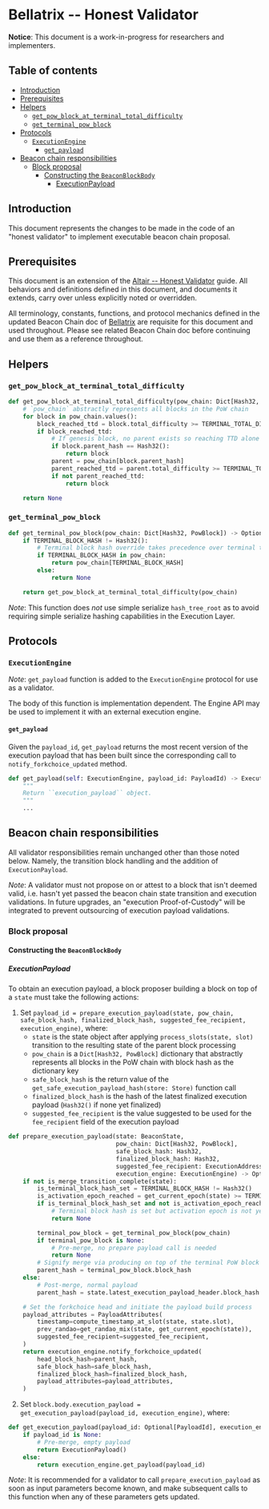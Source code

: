 # Bellatrix -- Honest Validator

**Notice**: This document is a work-in-progress for researchers and implementers.

## Table of contents

<!-- TOC -->
<!-- START doctoc generated TOC please keep comment here to allow auto update -->
<!-- DON'T EDIT THIS SECTION, INSTEAD RE-RUN doctoc TO UPDATE -->

- [Introduction](#introduction)
- [Prerequisites](#prerequisites)
- [Helpers](#helpers)
  - [`get_pow_block_at_terminal_total_difficulty`](#get_pow_block_at_terminal_total_difficulty)
  - [`get_terminal_pow_block`](#get_terminal_pow_block)
- [Protocols](#protocols)
  - [`ExecutionEngine`](#executionengine)
    - [`get_payload`](#get_payload)
- [Beacon chain responsibilities](#beacon-chain-responsibilities)
  - [Block proposal](#block-proposal)
    - [Constructing the `BeaconBlockBody`](#constructing-the-beaconblockbody)
      - [ExecutionPayload](#executionpayload)

<!-- END doctoc generated TOC please keep comment here to allow auto update -->
<!-- /TOC -->

## Introduction

This document represents the changes to be made in the code of an "honest validator" to implement executable beacon chain proposal.

## Prerequisites

This document is an extension of the [Altair -- Honest Validator](../altair/validator.md) guide.
All behaviors and definitions defined in this document, and documents it extends, carry over unless explicitly noted or overridden.

All terminology, constants, functions, and protocol mechanics defined in the updated Beacon Chain doc of [Bellatrix](./beacon-chain.md) are requisite for this document and used throughout.
Please see related Beacon Chain doc before continuing and use them as a reference throughout.

## Helpers

### `get_pow_block_at_terminal_total_difficulty`

```python
def get_pow_block_at_terminal_total_difficulty(pow_chain: Dict[Hash32, PowBlock]) -> Optional[PowBlock]:
    # `pow_chain` abstractly represents all blocks in the PoW chain
    for block in pow_chain.values():
        block_reached_ttd = block.total_difficulty >= TERMINAL_TOTAL_DIFFICULTY
        if block_reached_ttd:
            # If genesis block, no parent exists so reaching TTD alone qualifies as valid terminal block
            if block.parent_hash == Hash32():
                return block
            parent = pow_chain[block.parent_hash]
            parent_reached_ttd = parent.total_difficulty >= TERMINAL_TOTAL_DIFFICULTY
            if not parent_reached_ttd:
                return block

    return None
```

### `get_terminal_pow_block`

```python
def get_terminal_pow_block(pow_chain: Dict[Hash32, PowBlock]) -> Optional[PowBlock]:
    if TERMINAL_BLOCK_HASH != Hash32():
        # Terminal block hash override takes precedence over terminal total difficulty
        if TERMINAL_BLOCK_HASH in pow_chain:
            return pow_chain[TERMINAL_BLOCK_HASH]
        else:
            return None

    return get_pow_block_at_terminal_total_difficulty(pow_chain)
```

*Note*: This function does *not* use simple serialize `hash_tree_root` as to
avoid requiring simple serialize hashing capabilities in the Execution Layer.

## Protocols

### `ExecutionEngine`

*Note*: `get_payload` function is added to the `ExecutionEngine` protocol for use as a validator.

The body of this function is implementation dependent.
The Engine API may be used to implement it with an external execution engine.

#### `get_payload`

Given the `payload_id`, `get_payload` returns the most recent version of the execution payload that
has been built since the corresponding call to `notify_forkchoice_updated` method.

```python
def get_payload(self: ExecutionEngine, payload_id: PayloadId) -> ExecutionPayload:
    """
    Return ``execution_payload`` object.
    """
    ...
```

## Beacon chain responsibilities

All validator responsibilities remain unchanged other than those noted below. Namely, the transition block handling and the addition of `ExecutionPayload`.

*Note*: A validator must not propose on or attest to a block that isn't deemed valid, i.e. hasn't yet passed the beacon chain state transition and execution validations. In future upgrades, an "execution Proof-of-Custody" will be integrated to prevent outsourcing of execution payload validations.

### Block proposal

#### Constructing the `BeaconBlockBody`

##### ExecutionPayload

To obtain an execution payload, a block proposer building a block on top of a `state` must take the following actions:

1. Set `payload_id = prepare_execution_payload(state, pow_chain, safe_block_hash, finalized_block_hash, suggested_fee_recipient, execution_engine)`, where:
    * `state` is the state object after applying `process_slots(state, slot)` transition to the resulting state of the parent block processing
    * `pow_chain` is a `Dict[Hash32, PowBlock]` dictionary that abstractly represents all blocks in the PoW chain with block hash as the dictionary key
    * `safe_block_hash` is the return value of the `get_safe_execution_payload_hash(store: Store)` function call
    * `finalized_block_hash` is the hash of the latest finalized execution payload (`Hash32()` if none yet finalized)
    * `suggested_fee_recipient` is the value suggested to be used for the `fee_recipient` field of the execution payload


```python
def prepare_execution_payload(state: BeaconState,
                              pow_chain: Dict[Hash32, PowBlock],
                              safe_block_hash: Hash32,
                              finalized_block_hash: Hash32,
                              suggested_fee_recipient: ExecutionAddress,
                              execution_engine: ExecutionEngine) -> Optional[PayloadId]:
    if not is_merge_transition_complete(state):
        is_terminal_block_hash_set = TERMINAL_BLOCK_HASH != Hash32()
        is_activation_epoch_reached = get_current_epoch(state) >= TERMINAL_BLOCK_HASH_ACTIVATION_EPOCH
        if is_terminal_block_hash_set and not is_activation_epoch_reached:
            # Terminal block hash is set but activation epoch is not yet reached, no prepare payload call is needed
            return None

        terminal_pow_block = get_terminal_pow_block(pow_chain)
        if terminal_pow_block is None:
            # Pre-merge, no prepare payload call is needed
            return None
        # Signify merge via producing on top of the terminal PoW block
        parent_hash = terminal_pow_block.block_hash
    else:
        # Post-merge, normal payload
        parent_hash = state.latest_execution_payload_header.block_hash

    # Set the forkchoice head and initiate the payload build process
    payload_attributes = PayloadAttributes(
        timestamp=compute_timestamp_at_slot(state, state.slot),
        prev_randao=get_randao_mix(state, get_current_epoch(state)),
        suggested_fee_recipient=suggested_fee_recipient,
    )
    return execution_engine.notify_forkchoice_updated(
        head_block_hash=parent_hash,
        safe_block_hash=safe_block_hash,
        finalized_block_hash=finalized_block_hash,
        payload_attributes=payload_attributes,
    )
```

2. Set `block.body.execution_payload = get_execution_payload(payload_id, execution_engine)`, where:

```python
def get_execution_payload(payload_id: Optional[PayloadId], execution_engine: ExecutionEngine) -> ExecutionPayload:
    if payload_id is None:
        # Pre-merge, empty payload
        return ExecutionPayload()
    else:
        return execution_engine.get_payload(payload_id)
```

*Note*: It is recommended for a validator to call `prepare_execution_payload` as soon as input parameters become known,
and make subsequent calls to this function when any of these parameters gets updated.
